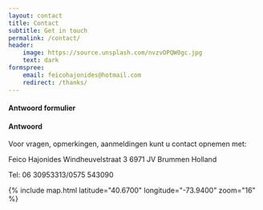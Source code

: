 ```yaml
---
layout: contact
title: Contact
subtitle: Get in touch
permalink: /contact/
header:
    image: https://source.unsplash.com/nvzvOPQW0gc.jpg
    text: dark
formspree:
    email: feicohajonides@hotmail.com
    redirect: /thanks/
---
```


#### Antwoord formulier
#### Antwoord

Voor vragen, opmerkingen, aanmeldingen kunt u contact opnemen met:

Feico Hajonides
Windheuvelstraat 3
6971 JV Brummen
Holland

Tel: 06 30953313/0575 543090


{% include map.html latitude="40.6700" longitude="-73.9400" zoom="16" %}
